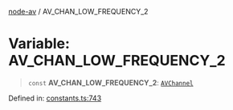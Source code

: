 [node-av](../globals.md) / AV\_CHAN\_LOW\_FREQUENCY\_2

# Variable: AV\_CHAN\_LOW\_FREQUENCY\_2

> `const` **AV\_CHAN\_LOW\_FREQUENCY\_2**: [`AVChannel`](../type-aliases/AVChannel.md)

Defined in: [constants.ts:743](https://github.com/seydx/av/blob/f8631fc881b394300b1479f511d55cf1c370a87f/src/constants/constants.ts#L743)

